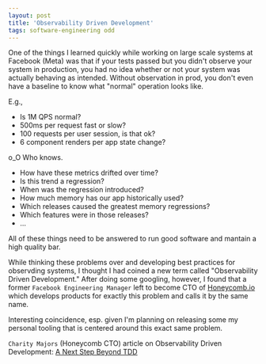 ```yaml
---
layout: post
title: 'Observability Driven Development'
tags: software-engineering odd
---
```


One of the things I learned quickly while working on large scale systems at Facebook (Meta) was that if your tests passed but you didn't observe your system in production, you had no idea whether or not your system was actually behaving as intended. Without observation in prod, you don't even have a baseline to know what "normal" operation looks like.

E.g.,

- Is 1M QPS normal?
- 500ms per request fast or slow?
- 100 requests per user session, is that ok?
- 6 component renders per app state change?

o_O Who knows.

- How have these metrics drifted over time?
- Is this trend a regression?
- When was the regression introduced?
- How much memory has our app historically used?
- Which releases caused the greatest memory regressions?
- Which features were in those releases?
- ...

All of these things need to be answered to run good software and mantain a high quality bar.

While thinking these problems over and developing best practices for observding systems, I thought I had coined a new term called "Observability Driven Development." After doing some googling, however, I found that a former `Facebook Engineering Manager` left to become CTO of [Honeycomb.io](https://honeycomb.io) which develops products for exactly this problem and calls it by the same name.

Interesting coincidence, esp. given I'm planning on releasing some my personal tooling that is centered around this exact same problem.

`Charity Majors` (Honeycomb CTO) article on Observability Driven Development: [A Next Step Beyond TDD](https://thenewstack.io/a-next-step-beyond-test-driven-development/)
